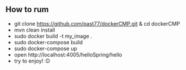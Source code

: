 ## How to rum
- git clone https://github.com/past77/dockerCMP.git & cd dockerCMP
- mvn clean install
- sudo docker build -t my_image .
- sudo docker-compose build
- sudo docker-compose up
- open http://localhost:4005/helloSpring/hello
- try to enjoy! :D
